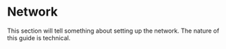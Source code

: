 # Network

This section will tell something about setting up the network. The nature of this guide is technical.
